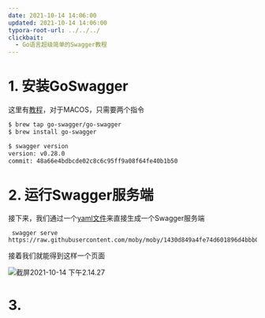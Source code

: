```yaml
---
date: 2021-10-14 14:06:00
updated: 2021-10-14 14:06:00
typora-root-url: ../../../
clickbait:
  - Go语言超级简单的Swagger教程
---
```






# 1. 安装GoSwagger

这里有[教程](https://goswagger.io/install.html)，对于MACOS，只需要两个指令

```sh
$ brew tap go-swagger/go-swagger
$ brew install go-swagger
```

```sh
$ swagger version
version: v0.28.0
commit: 48a66e4bdbcde02c8c6c95ff9a08f64fe40b1b50
```

# 2. 运行Swagger服务端

接下来，我们通过一个[yaml文件](https://github.com/moby/moby/blob/HEAD/api/swagger.yaml)来直接生成一个Swagger服务端

```shell
 swagger serve https://raw.githubusercontent.com/moby/moby/1430d849a4fe74d601896d4bbb0134e898ef8a76/api/swagger.yaml
```

接着我们就能得到这样一个页面

![截屏2021-10-14 下午2.14.27](/images/image-2021-10-14-14.14.00.000.png)

<!-- more -->



# 3.




